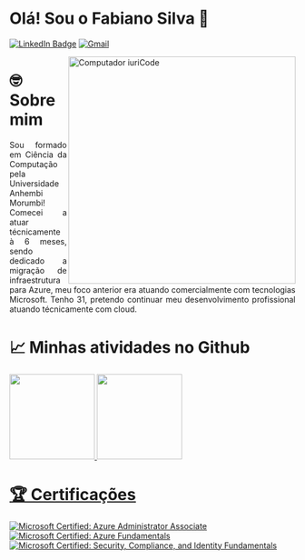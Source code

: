 # Olá! Sou o Fabiano Silva 👋
[![LinkedIn Badge](https://img.shields.io/badge/LinkedIn-Profile-informational?style=flat&logo=linkedin&logoColor=white&color=0D76A8)](https://www.linkedin.com/in/fasilv/)
[![Gmail](https://img.shields.io/badge/-Gmail-c14438?style=flat&logo=Gmail&logoColor=white)](mailto:fabianogma@gmail.com)

<img src="https://i.giphy.com/media/qgQUggAC3Pfv687qPC/giphy.webp" min-width="400px" max-width="400px" width="400px" align="right" alt="Computador iuriCode">

# 🤓 Sobre mim

<p align="justify">
  Sou formado em Ciência da Computação pela Universidade Anhembi Morumbi! Comecei a atuar técnicamente à 6 meses, sendo dedicado a migração de infraestrutura para Azure, meu foco anterior era atuando comercialmente com tecnologias Microsoft. Tenho 31, pretendo continuar meu desenvolvimento profissional atuando técnicamente com cloud.
</p>

# 📈 Minhas atividades no Github
<div>
  <a href="https://github.com/fabianogma">
  <img height="150em" src="https://github-readme-stats-git-masterrstaa-rickstaa.vercel.app/api?username=fabianogma&count_private=true&show_icons=true&theme=solarized-dark&include_all_commits=true&locale=pt-br"/>
  <img height="150em" src="https://github-readme-stats-git-masterrstaa-rickstaa.vercel.app/api/top-langs/?username=fabianogma&count_private=true&show_icons=true&theme=solarized-dark&layout=compact&hide=less,hack&locale=pt-br" />
</div>

# 🏆 Certificações
<!--START_SECTION:badges-->

[![Microsoft Certified: Azure Administrator Associate](https://images.credly.com/size/96x96/images/336eebfc-0ac3-4553-9a67-b402f491f185/azure-administrator-associate-600x600.png)](https://www.credly.com/earner/earned/badge/0842941f-bcb7-4510-b437-b8e60ec9f790 "Microsoft Certified: Azure Administrator Associate")
[![Microsoft Certified: Azure Fundamentals](https://images.credly.com/size/96x96/images/be8fcaeb-c769-4858-b567-ffaaa73ce8cf/image.png)](https://www.credly.com/earner/earned/badge/40c5a645-550e-43fd-9b95-dae455361fed "Microsoft Certified: Azure Fundamentals")
[![Microsoft Certified: Security, Compliance, and Identity Fundamentals](https://images.credly.com/size/96x96/images/fc1352af-87fa-4947-ba54-398a0e63322e/security-compliance-and-identity-fundamentals-600x600.png)](https://www.credly.com/earner/earned/badge/5819fcef-78f6-4f1e-b376-f3e5001c29d2 "Microsoft Certified: Security, Compliance, and Identity Fundamentals")

<!--END_SECTION:badges-->
